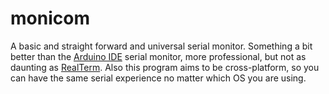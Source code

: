 # monicom

A basic and straight forward and universal serial monitor. Something a bit
better than the [Arduino IDE](https://www.arduino.cc/en/Main/Software)
serial monitor, more professional, but not as daunting as
[RealTerm](https://realterm.sourceforge.io/). Also this program aims to be
cross-platform, so you can have the same serial experience no matter which
OS you are using.

